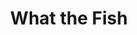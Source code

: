 ---
layout: place
title: What the Fish
permalink: /california/los-angeles/what-the-fish.html
stateAbbr: CA
stateName: California
cityName: Los Angeles
seo:
  type: restaurant
  links: https://whatthefishsushi.godaddysites.com/menu
place_id: ChIJxZTPQcnAwoAR8fOdMs57a1Q
photos:
  - name: >-
      places/ChIJxZTPQcnAwoAR8fOdMs57a1Q/photos/AeeoHcJvuR_ENCDSR85JokHklTXZRHA7WOcmETGXe5cnRm8jd1nAR8TSVN3AgX7HR2jbpQjUZQvcrVj3nxxJrooa8t_TI33wmrJgAijbni_sDFWxR6B9dtibfHN1viqJo4aRfn5B67bXVvBsMqL-XD2ei8Lh474nYWeD618R7ZkQu97_TDVRG-3k_JUHH4QHF1tVR2b0ior-Deu3hg8FHv842a0fxCavHp4whUrgWqVQ1scRPFcJzasERlD6bQTh1hQ9puN64n3vN752QMnsDHeaZP1jnuIOb5W6CzEmOgdS6QpFLw
    widthPx: 4032
    heightPx: 3024
    authorAttributions:
      - displayName: What the Fish
        uri: https://maps.google.com/maps/contrib/115465930507583483377
        photoUri: >-
          https://lh3.googleusercontent.com/a-/ALV-UjUQiP0482NenOgA25e-A5jB3H9r48NMJy2bm0jiaftELUYoVIt2=s100-p-k-no-mo
    flagContentUri: >-
      https://www.google.com/local/imagery/report/?cb_client=maps_api_places.places_api&image_key=!1e10!2sAF1QipN1W77ycRX2q1YF0dYKv9SWcskSYs_wJnNMXyxl&hl=en-US
    googleMapsUri: >-
      https://www.google.com/maps/place//data=!3m4!1e2!3m2!1sAF1QipN1W77ycRX2q1YF0dYKv9SWcskSYs_wJnNMXyxl!2e10!4m2!3m1!1s0x80c2c0c941cf94c5:0x546b7bce329df3f1
  - name: >-
      places/ChIJxZTPQcnAwoAR8fOdMs57a1Q/photos/AeeoHcIr7oA8yB4NXGo0GOtXmlRZsBeAV472zoGAJL5cVUhTEcc-rZ8u_sOgXcT8vnZEuEwt5IMk7Oo-h-3_pLnQERfeWq4khv2dDMNg6HojoQ7ANIFwfq8NIJdevGPF7sZ3LtPMzHB0hFyaHhp0wJmU3bcWvs_oWaMxUJiRP4pUL1LiaSSqZkgpM9ZVxQleIQpKsDQrIZOwR89q4AgaHEIzH7lrHkoMIttSbHpMSvjEo5TWPSYSA5WcwLc8kiwR2Psvf7JFIw_U7Hnz8qpPzYhWOC8DsIR5nH-9AUy7V7L_t-OyyQ
    widthPx: 1178
    heightPx: 664
    authorAttributions:
      - displayName: What the Fish
        uri: https://maps.google.com/maps/contrib/115465930507583483377
        photoUri: >-
          https://lh3.googleusercontent.com/a-/ALV-UjUQiP0482NenOgA25e-A5jB3H9r48NMJy2bm0jiaftELUYoVIt2=s100-p-k-no-mo
    flagContentUri: >-
      https://www.google.com/local/imagery/report/?cb_client=maps_api_places.places_api&image_key=!1e10!2sAF1QipMyNGWABtxU-RfbfhYOgW5gGf2RcAEPYTL35yfr&hl=en-US
    googleMapsUri: >-
      https://www.google.com/maps/place//data=!3m4!1e2!3m2!1sAF1QipMyNGWABtxU-RfbfhYOgW5gGf2RcAEPYTL35yfr!2e10!4m2!3m1!1s0x80c2c0c941cf94c5:0x546b7bce329df3f1
  - name: >-
      places/ChIJxZTPQcnAwoAR8fOdMs57a1Q/photos/AeeoHcJ1bBDm6vknngyITz4V4QdlQ8mnR8_JQs6-xSYJ13T1pMn1EhUne5X1znKhxDCV2AyfbmBLiej4eTIL4l6uaSZTxs6AjjQTcFne7DAFlGrd498NemvSmMPpQMJTT80J_UAk6Sy3NMCMFm4CyMrz0p9jdkwEzLQd-xaM8b1efHAXszudI6772jEL1Ty267c1wPHIL26ZKZjESdwddzRKdCIrZfdmJhGxdFPw0Mt7Z7mE-peUfL4ff0A-LCeBkfK_N1_y0Yf0fuy3IuP_j6n58y5qXeX3JiA7XDo12W8M3n2BvQ
    widthPx: 1179
    heightPx: 811
    authorAttributions:
      - displayName: What the Fish
        uri: https://maps.google.com/maps/contrib/115465930507583483377
        photoUri: >-
          https://lh3.googleusercontent.com/a-/ALV-UjUQiP0482NenOgA25e-A5jB3H9r48NMJy2bm0jiaftELUYoVIt2=s100-p-k-no-mo
    flagContentUri: >-
      https://www.google.com/local/imagery/report/?cb_client=maps_api_places.places_api&image_key=!1e10!2sAF1QipM8NwLcnPV_C4X8uN41lm-uXHE0OpArRQZtpuVg&hl=en-US
    googleMapsUri: >-
      https://www.google.com/maps/place//data=!3m4!1e2!3m2!1sAF1QipM8NwLcnPV_C4X8uN41lm-uXHE0OpArRQZtpuVg!2e10!4m2!3m1!1s0x80c2c0c941cf94c5:0x546b7bce329df3f1
  - name: >-
      places/ChIJxZTPQcnAwoAR8fOdMs57a1Q/photos/AeeoHcIjWBMFx9Lj8pnNiFhAuhzSk4qw5R9IFW5w0ojFZXvEOo_ptj3CPzygR5rFBBmre02D9bcp8uTdcdCqZEip5fnNYB-K-Xvvf3JZHtpQCUBbqja0vUlQNWmfuykQpPHmGbp4iWNeO-bK4ohq5qn1yIsW-sp6eZqCtrlV7NySCLqNMzR7pm0YAj6PqWyJ5Rw9HKXQWR_IBrbT1S8XBtC9LQp-pBNBecDeKlI7x4Ro4w7IzE5XTZusvR7bdNauzKC2UJvChVvF-Ws5Lyhnx-IUuA5dLA4iUZ5_T7ZJ-nAcMVavZg
    widthPx: 1179
    heightPx: 646
    authorAttributions:
      - displayName: What the Fish
        uri: https://maps.google.com/maps/contrib/115465930507583483377
        photoUri: >-
          https://lh3.googleusercontent.com/a-/ALV-UjUQiP0482NenOgA25e-A5jB3H9r48NMJy2bm0jiaftELUYoVIt2=s100-p-k-no-mo
    flagContentUri: >-
      https://www.google.com/local/imagery/report/?cb_client=maps_api_places.places_api&image_key=!1e10!2sAF1QipODWNulP7gzFDX21BsEfoCGYdRJZiHifhVdkdMj&hl=en-US
    googleMapsUri: >-
      https://www.google.com/maps/place//data=!3m4!1e2!3m2!1sAF1QipODWNulP7gzFDX21BsEfoCGYdRJZiHifhVdkdMj!2e10!4m2!3m1!1s0x80c2c0c941cf94c5:0x546b7bce329df3f1
  - name: >-
      places/ChIJxZTPQcnAwoAR8fOdMs57a1Q/photos/AeeoHcKXdD8QnFXGzLjXaZ8xfyP4i7KjbpFj7MCBcXhBKwyZjODOjDZM7Nhi-cTvg39gKUcNhLbBMXGKscJ8OJu1mg89a3EtkLXhMvPTIBWRFudQpC48v_jaz4Wx9Ij_3MdhvD5KCJHwvx8HXzXpTUJgjvu59ZMWEA1BglxxG4hrGTFN2F1qsRVgKYrBdfWwrUBv-2El0XG5RAI642TQoEHlp1zqcVamZ-8AsZganfMNmjlqBmD8UjqGqrabSdNKYyphybUvE28EZ5DgvaBjNyksuaYs7AtOh-gg3t1zJzgp9QxWJA
    widthPx: 1179
    heightPx: 965
    authorAttributions:
      - displayName: What the Fish
        uri: https://maps.google.com/maps/contrib/115465930507583483377
        photoUri: >-
          https://lh3.googleusercontent.com/a-/ALV-UjUQiP0482NenOgA25e-A5jB3H9r48NMJy2bm0jiaftELUYoVIt2=s100-p-k-no-mo
    flagContentUri: >-
      https://www.google.com/local/imagery/report/?cb_client=maps_api_places.places_api&image_key=!1e10!2sAF1QipN3bde33vKHr7TN7h-yggXrWy2U6hisUo3-tqay&hl=en-US
    googleMapsUri: >-
      https://www.google.com/maps/place//data=!3m4!1e2!3m2!1sAF1QipN3bde33vKHr7TN7h-yggXrWy2U6hisUo3-tqay!2e10!4m2!3m1!1s0x80c2c0c941cf94c5:0x546b7bce329df3f1
  - name: >-
      places/ChIJxZTPQcnAwoAR8fOdMs57a1Q/photos/AeeoHcKJP4ekOfFHoL362k4OeOLsEZvS3_VV6v4SQTc7ulKye25OsEjtenv219FkBfVzGTQ6DsEgO7_CULOCmiDmEEbQUip-yAu4x5gn3yKUrRRyvmhE5UGg326bDvLiD75NZpwgnZuR-uCLfTyZLRxzDNSsTQRHWqTEI-Ojx7pLmizRA2TcgfuVtUkdnUK-kTFgZiQYZEkOWSZS6Wy7z9AxaUKnJd4VTjTkZ9fB9FHcZUBKexqcp27kJPNI6rk1_LgHD6lIRG9lBnUsKTBMGexgxTUmVJbhgW4KTXc7kadPSuM73A
    widthPx: 1179
    heightPx: 813
    authorAttributions:
      - displayName: What the Fish
        uri: https://maps.google.com/maps/contrib/115465930507583483377
        photoUri: >-
          https://lh3.googleusercontent.com/a-/ALV-UjUQiP0482NenOgA25e-A5jB3H9r48NMJy2bm0jiaftELUYoVIt2=s100-p-k-no-mo
    flagContentUri: >-
      https://www.google.com/local/imagery/report/?cb_client=maps_api_places.places_api&image_key=!1e10!2sAF1QipNwV2EwBZni3CxSyuHEyIVl43QUQ9WDs2q4CSIM&hl=en-US
    googleMapsUri: >-
      https://www.google.com/maps/place//data=!3m4!1e2!3m2!1sAF1QipNwV2EwBZni3CxSyuHEyIVl43QUQ9WDs2q4CSIM!2e10!4m2!3m1!1s0x80c2c0c941cf94c5:0x546b7bce329df3f1
  - name: >-
      places/ChIJxZTPQcnAwoAR8fOdMs57a1Q/photos/AeeoHcKHsOuHmNPi8bfE7xmhFIMAXZWQ1KSIBQ6h_tf9qXPoQlZisj1EL8xYA85G5VqxaBcpCUFluZHU9hkvEE_7Xy32hXZtvn1OWoH6Vhieo_Q2LOXWxXPS45mrnikQ4Nx2WzIwtxv48vvR_c96x1nkX9KDgWj_gg4q4zJUo580sW1r0NHIv1K147XpjrAUoica-I9v3yt9Foa_P_xWr9WUWqv_hqLE1ejGEHW8pqn_gLx3JrgacQuZn99EQA_jeY4reO3RnKuASAQSYPn_YPOrNHPZgjB-5YAzJqPQ8sVTr4aqU4lvE0fkGBchyJwCRBALZz6JRyhIflNZwnhrqkMzQWTIQwZfL80qTPS3XBqmkqwE4FgZnmMJU2RJ_iw_51EcsOiSgWLNlKRxgZw6RYTSBOi9WjxBV3BnJsAY0y_mJm7mxw
    widthPx: 1512
    heightPx: 2016
    authorAttributions:
      - displayName: Melissa Naja
        uri: https://maps.google.com/maps/contrib/107230707591929011626
        photoUri: >-
          https://lh3.googleusercontent.com/a-/ALV-UjUza2W8LLTTHCjEQaq-reIqcSXzBQGlQ7pjEV_lK0XG5oFjxJUL=s100-p-k-no-mo
    flagContentUri: >-
      https://www.google.com/local/imagery/report/?cb_client=maps_api_places.places_api&image_key=!1e10!2sCIHM0ogKEICAgID75puuXg&hl=en-US
    googleMapsUri: >-
      https://www.google.com/maps/place//data=!3m4!1e2!3m2!1sCIHM0ogKEICAgID75puuXg!2e10!4m2!3m1!1s0x80c2c0c941cf94c5:0x546b7bce329df3f1
  - name: >-
      places/ChIJxZTPQcnAwoAR8fOdMs57a1Q/photos/AeeoHcLZXaOYkZE9BYY6fPJEcdg99Qu2xvNDZAm_V1rcjLTvsSYaE3HjONseIBjpceCziLOZn6Y--HwFu1ILsnXlosQd9kqIP1nE7VJlsmEJmI-FhcRB95Yt9GjauzHVDyVmDKkf79TSmDWng3qKorymKEaE2Ul5RM0Nc6RejCg-hP8qJnwKBLRTQB8-zaZjYZTiVDDg80ebK0oMUJh7uF2-NvPlTD7djMKw1IEFckRDjMbRV4MeQz-TJdveDadA-zkiIJOPNnD8zrv6bcStVa_7HJh42CFqyKM9gXmAS1pzNmlF2A
    widthPx: 1179
    heightPx: 1251
    authorAttributions:
      - displayName: What the Fish
        uri: https://maps.google.com/maps/contrib/115465930507583483377
        photoUri: >-
          https://lh3.googleusercontent.com/a-/ALV-UjUQiP0482NenOgA25e-A5jB3H9r48NMJy2bm0jiaftELUYoVIt2=s100-p-k-no-mo
    flagContentUri: >-
      https://www.google.com/local/imagery/report/?cb_client=maps_api_places.places_api&image_key=!1e10!2sAF1QipOvsulOK4z06Ieico7c8zUC6LZku0sYTO8aYUJv&hl=en-US
    googleMapsUri: >-
      https://www.google.com/maps/place//data=!3m4!1e2!3m2!1sAF1QipOvsulOK4z06Ieico7c8zUC6LZku0sYTO8aYUJv!2e10!4m2!3m1!1s0x80c2c0c941cf94c5:0x546b7bce329df3f1
  - name: >-
      places/ChIJxZTPQcnAwoAR8fOdMs57a1Q/photos/AeeoHcLndujm_skyy9os_1RH4_EWd833mIJgbdnip9KE_0_SMLuEj7MzSR8wrmi6YTAxfh_YZAwe8Rp0FLQQwWwVzyxgL8smjPfQUXPn-fERoqmE303Q6m9sRtt2AQfxLiexB6goWMK33R_pgH99JBw4voBYOOqdzKuc4yNLoZD_gDoPWp3LS9PiTvooyHg_ErlmoOy3pFJs9tBbKRbriBdVKjDvTSf19dqmQPyqaCEL_lXZA5l9LOqt0BgJksm42p1_-ZISKJw4ijcMVB_ClmsEkA5l6WzxR2zhS6hvoXXGRMTcTQ
    widthPx: 1179
    heightPx: 682
    authorAttributions:
      - displayName: What the Fish
        uri: https://maps.google.com/maps/contrib/115465930507583483377
        photoUri: >-
          https://lh3.googleusercontent.com/a-/ALV-UjUQiP0482NenOgA25e-A5jB3H9r48NMJy2bm0jiaftELUYoVIt2=s100-p-k-no-mo
    flagContentUri: >-
      https://www.google.com/local/imagery/report/?cb_client=maps_api_places.places_api&image_key=!1e10!2sAF1QipMTrrVbvlm8dHU0_nRf9yb8PllnFDH_ZZb24byg&hl=en-US
    googleMapsUri: >-
      https://www.google.com/maps/place//data=!3m4!1e2!3m2!1sAF1QipMTrrVbvlm8dHU0_nRf9yb8PllnFDH_ZZb24byg!2e10!4m2!3m1!1s0x80c2c0c941cf94c5:0x546b7bce329df3f1
  - name: >-
      places/ChIJxZTPQcnAwoAR8fOdMs57a1Q/photos/AeeoHcKG0AyRvuyQWwcargoa4nTAew0Wj61ECO_8Xpn__3d8uRXiFxwqRGNL5tedHlP-lC3bh5EuMu9BzdH8QeVkqZVfPypvcOUrm7LLy7JogW5yt-0q3wX5jiFttWo2chLVOlrNS9yuAY2CvVvEEUVlVf5f-TrOEgzP77108geuYjsIvHSJCO7AWQUL8UcyZDy2N8sffYKSegfmts6B5Xqmt7xqC6KAGxxL2Va_quQmoWPAZFd8I78whtT7itcF1_aauZv5kAswIaOcfmnFHcmIJ6ppqdX79qebIN7JjABzIbEyR8cZ9sMHwEaNtk2Td6vUf3pmuvXvO7-yOjECaNQ-dhSKLk5UISFGkmBhw0-TUBXrCWyRERIdFjdM3r59fadliBCt9yGqhmvVfbAEI8LQEhAf-m1JcoHnd2iaNwgiWtkIPg
    widthPx: 3024
    heightPx: 4032
    authorAttributions:
      - displayName: J Fisher
        uri: https://maps.google.com/maps/contrib/108705266806188198074
        photoUri: >-
          https://lh3.googleusercontent.com/a/ACg8ocLEdHBdu4iOSlf2GujQMZH10PA7h_9enDTC-JqukGcqHA3zvA=s100-p-k-no-mo
    flagContentUri: >-
      https://www.google.com/local/imagery/report/?cb_client=maps_api_places.places_api&image_key=!1e10!2sCIHM0ogKEICAgICe26XHUw&hl=en-US
    googleMapsUri: >-
      https://www.google.com/maps/place//data=!3m4!1e2!3m2!1sCIHM0ogKEICAgICe26XHUw!2e10!4m2!3m1!1s0x80c2c0c941cf94c5:0x546b7bce329df3f1
address: 2804 Hyperion Ave, Los Angeles, CA 90027, USA
street: 2804 Hyperion Ave
city: Los Angeles
state: CA
zip: '90027'
country: USA
neighborhood: Silver Lake
latitude: '34.108136'
longitude: '-118.271577'
accessibility_options:
  wheelchairAccessibleParking: true
  wheelchairAccessibleEntrance: true
  wheelchairAccessibleRestroom: true
  wheelchairAccessibleSeating: true
business_status: OPERATIONAL
name: What the Fish
google_maps_links:
  directionsUri: >-
    https://www.google.com/maps/dir//''/data=!4m7!4m6!1m1!4e2!1m2!1m1!1s0x80c2c0c941cf94c5:0x546b7bce329df3f1!3e0
  placeUri: https://maps.google.com/?cid=6083091847236678641
  writeAReviewUri: >-
    https://www.google.com/maps/place//data=!4m3!3m2!1s0x80c2c0c941cf94c5:0x546b7bce329df3f1!12e1
  reviewsUri: >-
    https://www.google.com/maps/place//data=!4m4!3m3!1s0x80c2c0c941cf94c5:0x546b7bce329df3f1!9m1!1b1
  photosUri: >-
    https://www.google.com/maps/place//data=!4m3!3m2!1s0x80c2c0c941cf94c5:0x546b7bce329df3f1!10e5
primary_type: Sushi Restaurant
opening_hours:
  openNow: true
  periods:
    - open:
        day: 0
        hour: 9
        minute: 0
      close:
        day: 0
        hour: 22
        minute: 0
    - open:
        day: 1
        hour: 9
        minute: 0
      close:
        day: 1
        hour: 22
        minute: 0
    - open:
        day: 2
        hour: 9
        minute: 0
      close:
        day: 2
        hour: 22
        minute: 0
    - open:
        day: 3
        hour: 9
        minute: 0
      close:
        day: 3
        hour: 22
        minute: 0
    - open:
        day: 4
        hour: 9
        minute: 0
      close:
        day: 4
        hour: 22
        minute: 0
    - open:
        day: 5
        hour: 9
        minute: 0
      close:
        day: 5
        hour: 22
        minute: 0
    - open:
        day: 6
        hour: 9
        minute: 0
      close:
        day: 6
        hour: 22
        minute: 0
  weekdayDescriptions:
    - 'Monday: 9:00 AM – 10:00 PM'
    - 'Tuesday: 9:00 AM – 10:00 PM'
    - 'Wednesday: 9:00 AM – 10:00 PM'
    - 'Thursday: 9:00 AM – 10:00 PM'
    - 'Friday: 9:00 AM – 10:00 PM'
    - 'Saturday: 9:00 AM – 10:00 PM'
    - 'Sunday: 9:00 AM – 10:00 PM'
  nextCloseTime: '2025-05-04T05:00:00Z'
secondary_opening_hours:
  regular:
    weekdayDescriptions: null
    type: null
  current:
    weekdayDescriptions: null
    type: null
phone: (323) 284-8442
price_level: PRICE_LEVEL_MODERATE
price_range: null
rating: '4.0'
rating_count: 178
website: https://whatthefishsushi.godaddysites.com/menu
description: >-
  Discover What the Fish in Los Angeles, CA$$$What the Fish in Los Angeles, CA,
  stands out as a casual spot for enjoying fresh sushi and creative rolls in a
  welcoming environment. This eatery offers a variety of flavorful options,
  including inventive takes on classic dishes, paired with refreshing beverages
  to enhance the meal. With its accessible features like wheelchair-friendly
  entrances and ample seating, it's designed for everyone to savor the
  experience comfortably. The restaurant maintains extended hours, making it a
  convenient choice for those seeking quality Japanese-inspired cuisine any day
  of the week. Its neighborhood vibe in Silver Lake adds to the charm, providing
  a laid-back atmosphere perfect for locals hunting for top sushi options
  nearby.
generative_summary: >-
  Discover What the Fish in Los Angeles, CA$$$What the Fish in Los Angeles, CA,
  stands out as a casual spot for enjoying fresh sushi and creative rolls in a
  welcoming environment. This eatery offers a variety of flavorful options,
  including inventive takes on classic dishes, paired with refreshing beverages
  to enhance the meal. With its accessible features like wheelchair-friendly
  entrances and ample seating, it's designed for everyone to savor the
  experience comfortably. The restaurant maintains extended hours, making it a
  convenient choice for those seeking quality Japanese-inspired cuisine any day
  of the week. Its neighborhood vibe in Silver Lake adds to the charm, providing
  a laid-back atmosphere perfect for locals hunting for top sushi options
  nearby.
generative_disclosure: Summarized by AI using the Grok-3-Mini model.
reviews:
  - name: >-
      places/ChIJxZTPQcnAwoAR8fOdMs57a1Q/reviews/ChZDSUhNMG9nS0VJQ0FnSUNybFp1QmVREAE
    relativePublishTimeDescription: 9 months ago
    rating: 4
    text:
      text: >-
        I was very happy we stopped by. The service was very good and the fish
        was very fresh. Great place for sushi, but parking is tough and the
        restaurant feels a bit crowded (not by patrons). Good prices imo. 4.5
        stars.
      languageCode: en
    originalText:
      text: >-
        I was very happy we stopped by. The service was very good and the fish
        was very fresh. Great place for sushi, but parking is tough and the
        restaurant feels a bit crowded (not by patrons). Good prices imo. 4.5
        stars.
      languageCode: en
    authorAttribution:
      displayName: Krystine B
      uri: https://www.google.com/maps/contrib/117498440618934701580/reviews
      photoUri: >-
        https://lh3.googleusercontent.com/a/ACg8ocId0MR7D9auuySQAsNvYcyUmdtk9HbQAu_QrVZbfaBtT0cjisVx=s128-c0x00000000-cc-rp-mo-ba5
    publishTime: '2024-07-09T16:50:07.260730Z'
    flagContentUri: >-
      https://www.google.com/local/review/rap/report?postId=ChZDSUhNMG9nS0VJQ0FnSUNybFp1QmVREAE&d=17924085&t=1
    googleMapsUri: >-
      https://www.google.com/maps/reviews/data=!4m6!14m5!1m4!2m3!1sChZDSUhNMG9nS0VJQ0FnSUNybFp1QmVREAE!2m1!1s0x80c2c0c941cf94c5:0x546b7bce329df3f1
  - name: >-
      places/ChIJxZTPQcnAwoAR8fOdMs57a1Q/reviews/ChdDSUhNMG9nS0VJQ0FnSUQ3NXB1dXpnRRAB
    relativePublishTimeDescription: 8 months ago
    rating: 5
    text:
      text: >-
        I got recommended this place from one of my local friends. I was going
        to help her doing something at her house, so we stopped by to get some
        delicious take-out order. Even the restaurant has small space, but their
        fishes are big! My definition of the word big is variety of fishes,
        creativity, quality, taste and service. We got sashimi, Nue: Tuna,
        salmon, yellowtail wrapped in cucumber. This menu is very good for my
        diet because I try to avoid eating too much carb. I got 3 orders of
        premium sushi, Sea Urchin. Fish is fresh and I love all food I got from
        this place. Stuff was friendly and welcoming. My friend said this
        restaurant is one of her most favorite.
      languageCode: en
    originalText:
      text: >-
        I got recommended this place from one of my local friends. I was going
        to help her doing something at her house, so we stopped by to get some
        delicious take-out order. Even the restaurant has small space, but their
        fishes are big! My definition of the word big is variety of fishes,
        creativity, quality, taste and service. We got sashimi, Nue: Tuna,
        salmon, yellowtail wrapped in cucumber. This menu is very good for my
        diet because I try to avoid eating too much carb. I got 3 orders of
        premium sushi, Sea Urchin. Fish is fresh and I love all food I got from
        this place. Stuff was friendly and welcoming. My friend said this
        restaurant is one of her most favorite.
      languageCode: en
    authorAttribution:
      displayName: Melissa Naja
      uri: https://www.google.com/maps/contrib/107230707591929011626/reviews
      photoUri: >-
        https://lh3.googleusercontent.com/a-/ALV-UjUza2W8LLTTHCjEQaq-reIqcSXzBQGlQ7pjEV_lK0XG5oFjxJUL=s128-c0x00000000-cc-rp-mo-ba6
    publishTime: '2024-08-24T03:44:09.782963Z'
    flagContentUri: >-
      https://www.google.com/local/review/rap/report?postId=ChdDSUhNMG9nS0VJQ0FnSUQ3NXB1dXpnRRAB&d=17924085&t=1
    googleMapsUri: >-
      https://www.google.com/maps/reviews/data=!4m6!14m5!1m4!2m3!1sChdDSUhNMG9nS0VJQ0FnSUQ3NXB1dXpnRRAB!2m1!1s0x80c2c0c941cf94c5:0x546b7bce329df3f1
  - name: >-
      places/ChIJxZTPQcnAwoAR8fOdMs57a1Q/reviews/ChdDSUhNMG9nS0VJQ0FnSURwbGFtOTB3RRAB
    relativePublishTimeDescription: a year ago
    rating: 1
    text:
      text: >-
        Priced higher than Sugar Fish, and quality is about grocery store level.
        Went in and ordered edamame, rainbow roll, and albacore role: that was
        37$ (13 piece of sushi total) + tip ended up paying 42$. Service was
        terrible, asked for a side of sauce and they said it would be 1.50$
        extra per sauce. I absolutely do not recommend this spot.
      languageCode: en
    originalText:
      text: >-
        Priced higher than Sugar Fish, and quality is about grocery store level.
        Went in and ordered edamame, rainbow roll, and albacore role: that was
        37$ (13 piece of sushi total) + tip ended up paying 42$. Service was
        terrible, asked for a side of sauce and they said it would be 1.50$
        extra per sauce. I absolutely do not recommend this spot.
      languageCode: en
    authorAttribution:
      displayName: Daniel Noguera
      uri: https://www.google.com/maps/contrib/117209086431114959633/reviews
      photoUri: >-
        https://lh3.googleusercontent.com/a-/ALV-UjVAlDuFEpgQHoxVtkG_vOvsMjeLncuD9D_dZEtYUPuedgyxzeU=s128-c0x00000000-cc-rp-mo
    publishTime: '2023-08-26T03:06:39.645570Z'
    flagContentUri: >-
      https://www.google.com/local/review/rap/report?postId=ChdDSUhNMG9nS0VJQ0FnSURwbGFtOTB3RRAB&d=17924085&t=1
    googleMapsUri: >-
      https://www.google.com/maps/reviews/data=!4m6!14m5!1m4!2m3!1sChdDSUhNMG9nS0VJQ0FnSURwbGFtOTB3RRAB!2m1!1s0x80c2c0c941cf94c5:0x546b7bce329df3f1
  - name: >-
      places/ChIJxZTPQcnAwoAR8fOdMs57a1Q/reviews/ChZDSUhNMG9nS0VJQ0FnSUNmeEtPLUNBEAE
    relativePublishTimeDescription: 4 months ago
    rating: 1
    text:
      text: >-
        I will order first time today . Deluxe sashimi 12pcs and salmon sashimi
        6pcs , laker roll and miso soup I can pay $ 81.53 +tip  so expensive and
        I was shocked.  , I was so disappointed and money earlier.  It was so
        terrible,  so insincere,  so small that it was very expensive and I
        won't be ordering again. I won't be spending my money on delivery
        charges and even tips. Waste of money it was such a terrible order.
      languageCode: en
    originalText:
      text: >-
        I will order first time today . Deluxe sashimi 12pcs and salmon sashimi
        6pcs , laker roll and miso soup I can pay $ 81.53 +tip  so expensive and
        I was shocked.  , I was so disappointed and money earlier.  It was so
        terrible,  so insincere,  so small that it was very expensive and I
        won't be ordering again. I won't be spending my money on delivery
        charges and even tips. Waste of money it was such a terrible order.
      languageCode: en
    authorAttribution:
      displayName: Yong Ham
      uri: https://www.google.com/maps/contrib/107795059447695226464/reviews
      photoUri: >-
        https://lh3.googleusercontent.com/a/ACg8ocKnIv_wmLh-xsDd-jWq92zOIXtT11lT6KFCZKk0CpWp-1gb3Q=s128-c0x00000000-cc-rp-mo
    publishTime: '2024-12-26T03:45:16.883126Z'
    flagContentUri: >-
      https://www.google.com/local/review/rap/report?postId=ChZDSUhNMG9nS0VJQ0FnSUNmeEtPLUNBEAE&d=17924085&t=1
    googleMapsUri: >-
      https://www.google.com/maps/reviews/data=!4m6!14m5!1m4!2m3!1sChZDSUhNMG9nS0VJQ0FnSUNmeEtPLUNBEAE!2m1!1s0x80c2c0c941cf94c5:0x546b7bce329df3f1
  - name: >-
      places/ChIJxZTPQcnAwoAR8fOdMs57a1Q/reviews/ChZDSUhNMG9nS0VJQ0FnSURfazhtdkhREAE
    relativePublishTimeDescription: 3 months ago
    rating: 3
    text:
      text: "This place is a true 3. Sometimes it’s a 5 sometimes it’s a 1. The first few times were amazing and fairly priced then 2-3 times in a row the food was bad. And then it has been a roulette «\_are you catching What the Fish on a good day\_»"
      languageCode: en
    originalText:
      text: "This place is a true 3. Sometimes it’s a 5 sometimes it’s a 1. The first few times were amazing and fairly priced then 2-3 times in a row the food was bad. And then it has been a roulette «\_are you catching What the Fish on a good day\_»"
      languageCode: en
    authorAttribution:
      displayName: Felix Lahaye
      uri: https://www.google.com/maps/contrib/109265246957798128224/reviews
      photoUri: >-
        https://lh3.googleusercontent.com/a-/ALV-UjUJluMbj13qxWQkm8fEqHtm-cmmRRLssre4sGQuFWXYtNFS33ma=s128-c0x00000000-cc-rp-mo-ba3
    publishTime: '2025-01-26T21:11:53.902150Z'
    flagContentUri: >-
      https://www.google.com/local/review/rap/report?postId=ChZDSUhNMG9nS0VJQ0FnSURfazhtdkhREAE&d=17924085&t=1
    googleMapsUri: >-
      https://www.google.com/maps/reviews/data=!4m6!14m5!1m4!2m3!1sChZDSUhNMG9nS0VJQ0FnSURfazhtdkhREAE!2m1!1s0x80c2c0c941cf94c5:0x546b7bce329df3f1
review_summary: >-
  What Customers Are Saying About This Sushi Spot$$$Folks often rave about the
  fresh fish and tasty rolls at this spot, highlighting it as a solid pick for
  anyone craving reliable sushi in a casual setting. While some appreciate the
  friendly service and good value for creative dishes like sashimi and specialty
  wraps, others point out that prices can feel a bit steep for the portions
  served. There are mixed feelings on consistency, with many enjoying the
  welcoming vibe on good days but noting occasional letdowns in quality or wait
  times. Overall, it's a go-to for those exploring Japanese places near me,
  offering enough positives to keep diners coming back despite a few common
  gripes like parking challenges. If you're on the hunt for sushi restaurants in
  the area, this one delivers a generally satisfying experience with room for
  the occasional off moment.
review_disclosure: Summarized by AI using the Grok-3-Mini model.
parking_options: null
payment_options:
  acceptsCreditCards: true
  acceptsDebitCards: true
  acceptsCashOnly: false
  acceptsNfc: true
allow_dogs: null
curbside_pickup: null
delivery: true
dine_in: true
good_for_children: null
good_for_groups: null
good_for_sports: false
live_music: false
menu_for_children: false
outdoor_seating: true
reservable: true
restroom: true
serves_beer: true
serves_breakfast: null
serves_brunch: null
serves_cocktails: null
serves_coffee: null
serves_dinner: true
serves_dessert: true
serves_lunch: true
serves_vegetarian_food: true
serves_wine: true
takeout: true
update_category: atmosphere
places_description: >-
  This casual izakaya & roll specialist displays its initials prominently &
  cheekily on the wall.

---